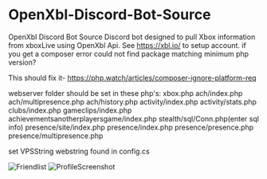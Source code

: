 # OpenXbl-Discord-Bot-Source
OpenXbl Discord Bot Source
Discord bot designed to pull Xbox information from xboxLive using OpenXbl Api. See https://xbl.io/ to setup account. 
if you get a composer error could not find package matching minimum php version? 


This should fix it-
https://php.watch/articles/composer-ignore-platform-req


webserver folder should be set in these php's:
xbox.php
ach/index.php
ach/multipresence.php
ach/history.php
activity/index.php
activity/stats.php
clubs/index.php
gameclips/index.php
achievementsanotherplayersgame/index.php
stealth/sql/Conn.php(enter sql info)
presence/site/index.php
presence/index.php
presence/presence.php
presence/multipresence.php

set VPSString webstring found in config.cs




![Friendlist](https://user-images.githubusercontent.com/44829491/192215488-402ef189-315e-4dc3-9c05-c55ba90c2c1f.PNG)
![ProfileScreenshot](https://user-images.githubusercontent.com/44829491/192215490-2cbb1dee-a050-460c-a82f-edeb27d35102.PNG)
